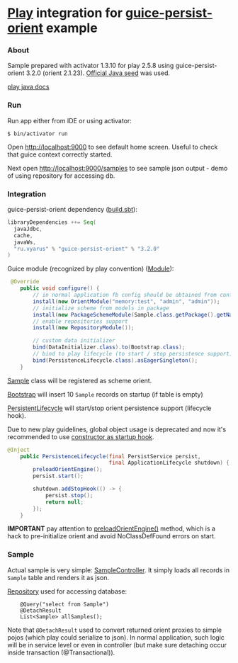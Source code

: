 # [Play](https://www.playframework.com/) integration for [guice-persist-orient](https://github.com/xvik/guice-persist-orient) example

### About

Sample prepared with activator 1.3.10 for play 2.5.8 using guice-persist-orient 3.2.0 (orient 2.1.23).
[Official Java seed](https://github.com/playframework/playframework/tree/master/templates/play-java) was used.

[play java docs](https://www.playframework.com/documentation/2.5.x/JavaHome)

### Run

Run app either from IDE or using activator:

```
$ bin/activator run
```

Open [http://localhost:9000](http://localhost:9000) to see default home screen. Useful to check that guice context correctly started.

Next open [http://localhost:9000/samples](http://localhost:9000/samples) to see sample json output - demo of using repository for accessing db.

### Integration

guice-persist-orient dependency ([build.sbt](build.sbt)):

```scala
libraryDependencies ++= Seq(
  javaJdbc,
  cache,
  javaWs,
  "ru.vyarus" % "guice-persist-orient" % "3.2.0"
)
```

Guice module (recognized by play convention) ([Module](app/Module.java)):

```java
 @Override
    public void configure() {
        // in normal application fb config should be obtained from configuration
        install(new OrientModule("memory:test", "admin", "admin"));
        // initialize scheme from models in package
        install(new PackageSchemeModule(Sample.class.getPackage().getName()));
        // enable repositories support
        install(new RepositoryModule());

        // custom data initializer
        bind(DataInitializer.class).to(Bootstrap.class);
        // bind to play lifecycle (to start / stop persistence support)
        bind(PersistenceLifecycle.class).asEagerSingleton();
    }
```

[Sample](app/model/Sample.java) class will be registered as scheme orient.

[Bootstrap](app/Bootstrap.java) will insert 10 `Sample` records on startup (if table is empty)

[PersistentLifecycle](app/PersistentLifecycle) will start/stop orient persistence support (lifecycle hook).

Due to new play guidelines, global object usage is deprecated and now it's recommended to use 
[constructor as startup hook](https://www.playframework.com/documentation/2.5.x/GlobalSettings#Java).

```java
@Inject
    public PersistenceLifecycle(final PersistService persist,
                                final ApplicationLifecycle shutdown) {
        preloadOrientEngine();
        persist.start();

        shutdown.addStopHook(() -> {
            persist.stop();
            return null;
        });
    }
```

**IMPORTANT** pay attention to [preloadOrientEngine()](app/PersistenceLifecycle.java#L30) method, which is a hack to pre-initialize orient
and avoid NoClassDefFound errors on start.

### Sample

Actual sample is very simple: [SampleController](app/controllers/SampleController.java). It simply loads all records in `Sample` table and renders it as json.

[Repository](app/repositories/SampleRepository.java) used for accessing database:

```
    @Query("select from Sample")
    @DetachResult
    List<Sample> allSamples();
```

Note that `@DetachResult` used to convert returned orient proxies to simple pojos (which play could serialize to json).
In normal application, such logic will be in service level or even in controller (but make sure detaching occur inside transaction (@Transactional)).
